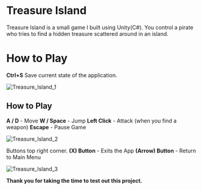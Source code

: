 # Treasure Island

Treasure Island is a small game I built using Unity(C#). 
You control a pirate who tries to find a hidden treasure scattered around in an island.

# How to Play

**Ctrl+S** Save current state of the application.

![Treasure_Island_1](https://user-images.githubusercontent.com/115983223/200130834-10876920-b039-47a1-bc0c-6a4ef0a28e09.gif)

## How to Play

**A / D**      - Move
**W / Space**  - Jump
**Left Click** - Attack (when you find a weapon)
**Escape**     - Pause Game

![Treasure_Island_2](https://user-images.githubusercontent.com/115983223/200130918-045eb4c5-f160-43ec-a06a-892e51b2aee5.gif)

Buttons top right corner.
**(X) Button**     - Exits the App
**(Arrow) Button** - Return to Main Menu

![Treasure_Island_3](https://user-images.githubusercontent.com/115983223/200130951-b1a1d5d3-c717-4fa3-b0dd-ceb5f29fc123.gif)

**Thank you for taking the time to test out this project.**

